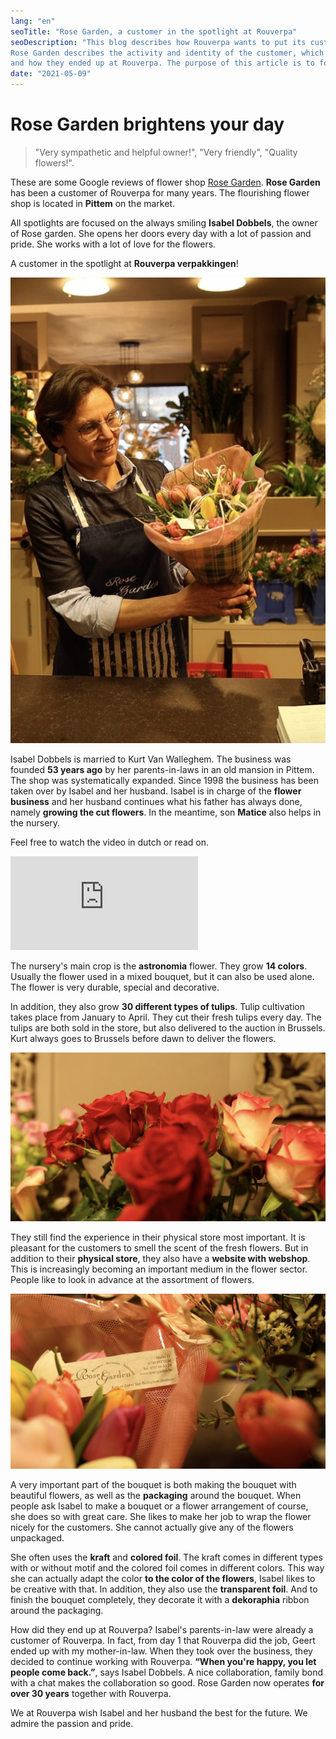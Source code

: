 ```yaml
---
lang: "en"
seoTitle: "Rose Garden, a customer in the spotlight at Rouverpa"
seoDescription: "This blog describes how Rouverpa wants to put its customers in the spotlight. The interview with flower shop
Rose Garden describes the activity and identity of the customer, which experience they have with Rouverpa
and how they ended up at Rouverpa. The purpose of this article is to focus all attention on Rose Garden."
date: "2021-05-09"
---
```


# Rose Garden brightens your day

> "Very sympathetic and helpful owner!", "Very friendly", "Quality flowers!".

These are some Google reviews of flower shop [Rose Garden](https://www.rose-garden.be "Rose Garden").
**Rose Garden** has been a customer of Rouverpa for many years. The flourishing flower shop is located in **Pittem** on the market.

All spotlights are focused on the always smiling **Isabel Dobbels**, the owner of Rose garden.
She opens her doors every day with a lot of passion and pride. She works with a lot of love for the flowers.

A customer in the spotlight at **Rouverpa verpakkingen**!

![left](rosegarden2.jpg)

Isabel Dobbels is married to Kurt Van Walleghem. The business was founded **53 years ago** by her parents-in-laws
in an old mansion in Pittem. The shop was systematically expanded. Since 1998 the business has been taken over by
Isabel and her husband. Isabel is in charge of the **flower business** and her husband continues what his father has always done, namely **growing the cut flowers**. In the meantime, son **Matice** also helps in the nursery.

Feel free to watch the video in dutch or read on.

<div class="video-container">
    <iframe src="https://www.youtube-nocookie.com/embed/KhWeOf_nqps" title="Rose Garden klant in de kijker bij Rouverpa" frameborder="0" allow="accelerometer; autoplay; clipboard-write; encrypted-media; gyroscope; picture-in-picture" allowfullscreen></iframe>
</div>

The nursery's main crop is the **astronomia** flower. They grow **14 colors**. Usually the flower
used in a mixed bouquet, but it can also be used alone. The flower is very durable, special
and decorative.

In addition, they also grow **30 different types of tulips**. Tulip cultivation takes place from January to April.
They cut their fresh tulips every day. The tulips are both sold in the store, but also delivered to the auction in
Brussels. Kurt always goes to Brussels before dawn to deliver the flowers.

![left](rosegarden6.jpg)

They still find the experience in their physical store most important.
It is pleasant for the customers to smell the scent of the fresh flowers. But in addition to their **physical store**, they also have a **website with webshop**. This is increasingly becoming an important medium in the flower sector. People like to look in advance at the assortment of flowers.

![right](rosegarden8.jpg)

A very important part of the bouquet is both making the bouquet with beautiful
flowers, as well as the **packaging** around the bouquet. When people ask Isabel to make a bouquet or a flower arrangement
of course, she does so with great care. She likes to make her job to wrap the flower nicely for
the customers. She cannot actually give any of the flowers unpackaged.

She often uses the **kraft** and **colored foil**. The kraft comes in different types with or without motif
and the colored foil comes in different colors. This way she can actually adapt the color **to the color
of the flowers**, Isabel likes to be creative with that. In addition, they also use the **transparent foil**.
And to finish the bouquet completely, they decorate it with a **dekoraphia** ribbon around the packaging.

How did they end up at Rouverpa?
Isabel's parents-in-law were already a customer of Rouverpa. In fact, from day 1 that Rouverpa did the job,
Geert ended up with my mother-in-law. When they took over the business, they decided to continue working with
Rouverpa. **“When you're happy, you let people come back.”**, says Isabel Dobbels. A nice collaboration,
family bond with a chat makes the collaboration so good. Rose Garden now operates **for over 30 years**
together with Rouverpa.

We at Rouverpa wish Isabel and her husband the best for the future. We admire the passion and pride.

